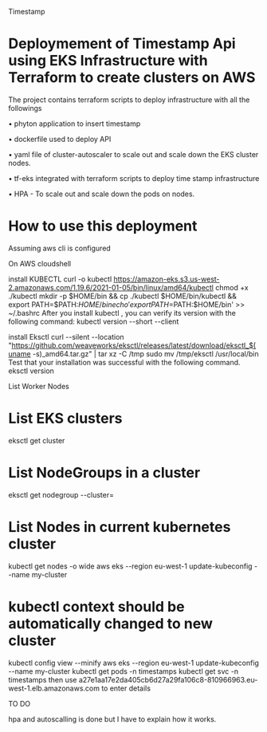 Timestamp
# Deploymement of Timestamp Api using EKS Infrastructure with Terraform to create clusters on AWS

The project contains terraform scripts to deploy infrastructure with all the followings 

• phyton application to insert timestamp 

• dockerfile used to deploy API 

• yaml file of cluster-autoscaler to scale out and scale down the EKS cluster nodes.

• tf-eks integrated with terraform scripts to deploy time stamp infrastructure 

• HPA - To scale out and scale down the pods on nodes.

# How to use this deployment

Assuming aws cli is configured

On AWS cloudshell

install KUBECTL 
curl -o kubectl 
https://amazon-eks.s3.us-west-2.amazonaws.com/1.19.6/2021-01-05/bin/linux/amd64/kubectl
chmod +x ./kubectl 
mkdir -p $HOME/bin && cp ./kubectl $HOME/bin/kubectl && export PATH=$PATH:$HOME/bin echo 'export PATH=$PATH:$HOME/bin' >> ~/.bashrc 
After you install kubectl , you can verify its version with the following command: kubectl version --short --client 

install Eksctl
curl --silent --location 
"https://github.com/weaveworks/eksctl/releases/latest/download/eksctl_$(uname -s)_amd64.tar.gz" | tar xz -C /tmp 
sudo mv /tmp/eksctl /usr/local/bin 
Test that your installation was successful with the following command. eksctl version 

List Worker Nodes 
# List EKS clusters 
eksctl get cluster 
# List NodeGroups in a cluster 
eksctl get nodegroup --cluster=<clusterName> 
# List Nodes in current kubernetes cluster 
kubectl get nodes -o wide 
  aws eks --region eu-west-1 update-kubeconfig --name my-cluster

# kubectl context should be automatically changed to new cluster 
kubectl config view --minify
aws eks --region eu-west-1 update-kubeconfig --name my-cluster
kubectl get pods -n timestamps
kubectl get svc -n timestamps
then use a27e1aa17e2da405cb6d27a29fa106c8-810966963.eu-west-1.elb.amazonaws.com  to enter details

TO DO

hpa and autoscalling is done but I have to explain how it works.



  
  
